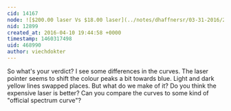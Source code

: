 ```yaml
---
cid: 14167
node: ![$200.00 laser Vs $18.00 laser](../notes/dhaffnersr/03-31-2016/200-00-laser-vs-18-00-laser)
nid: 12899
created_at: 2016-04-10 19:44:58 +0000
timestamp: 1460317498
uid: 468990
author: viechdokter
---
```


So what's your verdict? I see some differences in the curves. The laser pointer seems to shift the colour peaks a bit towards blue. Light and dark yellow lines swapped places. But what do we make of it? Do you think the expensive laser is better? Can you compare the curves to some kind of "official spectrum curve"?